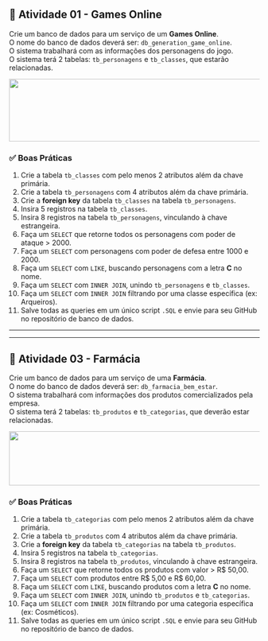 ## 📌 Atividade 01 - Games Online

Crie um banco de dados para um serviço de um **Games Online**.  
O nome do banco de dados deverá ser: `db_generation_game_online`.  
O sistema trabalhará com as informações dos personagens do jogo.  
O sistema terá 2 tabelas: `tb_personagens` e `tb_classes`, que estarão relacionadas.

<p align="center">
  <img src="https://github.com/user-attachments/assets/a694c0f2-9e24-4f67-b842-ceec3cbb5c1f" width="572" height="126" />
</p>

### ✅ Boas Práticas

1. Crie a tabela `tb_classes` com pelo menos 2 atributos além da chave primária.  
2. Crie a tabela `tb_personagens` com 4 atributos além da chave primária.  
3. Crie a **foreign key** da tabela `tb_classes` na tabela `tb_personagens`.  
4. Insira 5 registros na tabela `tb_classes`.  
5. Insira 8 registros na tabela `tb_personagens`, vinculando à chave estrangeira.  
6. Faça um `SELECT` que retorne todos os personagens com poder de ataque > 2000.  
7. Faça um `SELECT` com personagens com poder de defesa entre 1000 e 2000.  
8. Faça um `SELECT` com `LIKE`, buscando personagens com a letra **C** no nome.  
9. Faça um `SELECT` com `INNER JOIN`, unindo `tb_personagens` e `tb_classes`.  
10. Faça um `SELECT` com `INNER JOIN` filtrando por uma classe específica (ex: Arqueiros).  
11. Salve todas as queries em um único script `.SQL` e envie para seu GitHub no repositório de banco de dados.

--- 
---

## 📌 Atividade 03 - Farmácia

Crie um banco de dados para um serviço de uma **Farmácia**.  
O nome do banco de dados deverá ser: `db_farmacia_bem_estar`.  
O sistema trabalhará com informações dos produtos comercializados pela empresa.  
O sistema terá 2 tabelas: `tb_produtos` e `tb_categorias`, que deverão estar relacionadas.

<p align="center">
  <img src="https://github.com/user-attachments/assets/b0b06ba7-437a-431c-8044-616282afef99" width="565" height="109" />
</p>

### ✅ Boas Práticas

1. Crie a tabela `tb_categorias` com pelo menos 2 atributos além da chave primária.  
2. Crie a tabela `tb_produtos` com 4 atributos além da chave primária.  
3. Crie a **foreign key** da tabela `tb_categorias` na tabela `tb_produtos`.  
4. Insira 5 registros na tabela `tb_categorias`.  
5. Insira 8 registros na tabela `tb_produtos`, vinculando à chave estrangeira.  
6. Faça um `SELECT` que retorne todos os produtos com valor > R$ 50,00.  
7. Faça um `SELECT` com produtos entre R$ 5,00 e R$ 60,00.  
8. Faça um `SELECT` com `LIKE`, buscando produtos com a letra **C** no nome.  
9. Faça um `SELECT` com `INNER JOIN`, unindo `tb_produtos` e `tb_categorias`.  
10. Faça um `SELECT` com `INNER JOIN` filtrando por uma categoria específica (ex: Cosméticos).  
11. Salve todas as queries em um único script `.SQL` e envie para seu GitHub no repositório de banco de dados.
